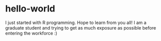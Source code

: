 # hello-world
I just started with R programming. Hope to learn from you all!
I am a graduate student and trying to get as much exposure as possible before entering the workforce :)
